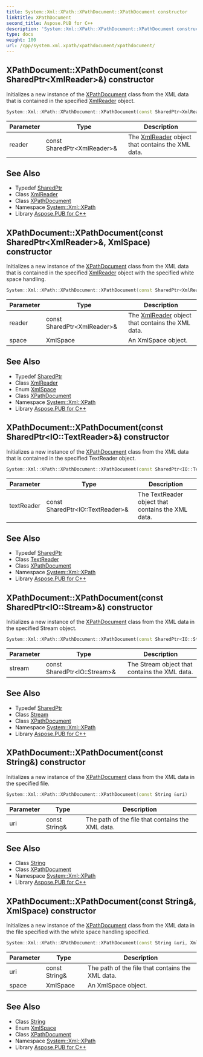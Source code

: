 ```yaml
---
title: System::Xml::XPath::XPathDocument::XPathDocument constructor
linktitle: XPathDocument
second_title: Aspose.PUB for C++
description: 'System::Xml::XPath::XPathDocument::XPathDocument constructor. Initializes a new instance of the XPathDocument class from the XML data that is contained in the specified XmlReader object in C++.'
type: docs
weight: 100
url: /cpp/system.xml.xpath/xpathdocument/xpathdocument/
---
```

## XPathDocument::XPathDocument(const SharedPtr\<XmlReader\>\&) constructor


Initializes a new instance of the [XPathDocument](../) class from the XML data that is contained in the specified [XmlReader](../../../system.xml/xmlreader/) object.

```cpp
System::Xml::XPath::XPathDocument::XPathDocument(const SharedPtr<XmlReader> &reader)
```


| Parameter | Type | Description |
| --- | --- | --- |
| reader | const SharedPtr\<XmlReader\>\& | The [XmlReader](../../../system.xml/xmlreader/) object that contains the XML data. |

## See Also

* Typedef [SharedPtr](../../../system/sharedptr/)
* Class [XmlReader](../../../system.xml/xmlreader/)
* Class [XPathDocument](../)
* Namespace [System::Xml::XPath](../../)
* Library [Aspose.PUB for C++](../../../)
## XPathDocument::XPathDocument(const SharedPtr\<XmlReader\>\&, XmlSpace) constructor


Initializes a new instance of the [XPathDocument](../) class from the XML data that is contained in the specified [XmlReader](../../../system.xml/xmlreader/) object with the specified white space handling.

```cpp
System::Xml::XPath::XPathDocument::XPathDocument(const SharedPtr<XmlReader> &reader, XmlSpace space)
```


| Parameter | Type | Description |
| --- | --- | --- |
| reader | const SharedPtr\<XmlReader\>\& | The [XmlReader](../../../system.xml/xmlreader/) object that contains the XML data. |
| space | XmlSpace | An XmlSpace object. |

## See Also

* Typedef [SharedPtr](../../../system/sharedptr/)
* Class [XmlReader](../../../system.xml/xmlreader/)
* Enum [XmlSpace](../../../system.xml/xmlspace/)
* Class [XPathDocument](../)
* Namespace [System::Xml::XPath](../../)
* Library [Aspose.PUB for C++](../../../)
## XPathDocument::XPathDocument(const SharedPtr\<IO::TextReader\>\&) constructor


Initializes a new instance of the [XPathDocument](../) class from the XML data that is contained in the specified TextReader object.

```cpp
System::Xml::XPath::XPathDocument::XPathDocument(const SharedPtr<IO::TextReader> &textReader)
```


| Parameter | Type | Description |
| --- | --- | --- |
| textReader | const SharedPtr\<IO::TextReader\>\& | The TextReader object that contains the XML data. |

## See Also

* Typedef [SharedPtr](../../../system/sharedptr/)
* Class [TextReader](../../../system.io/textreader/)
* Class [XPathDocument](../)
* Namespace [System::Xml::XPath](../../)
* Library [Aspose.PUB for C++](../../../)
## XPathDocument::XPathDocument(const SharedPtr\<IO::Stream\>\&) constructor


Initializes a new instance of the [XPathDocument](../) class from the XML data in the specified Stream object.

```cpp
System::Xml::XPath::XPathDocument::XPathDocument(const SharedPtr<IO::Stream> &stream)
```


| Parameter | Type | Description |
| --- | --- | --- |
| stream | const SharedPtr\<IO::Stream\>\& | The Stream object that contains the XML data. |

## See Also

* Typedef [SharedPtr](../../../system/sharedptr/)
* Class [Stream](../../../system.io/stream/)
* Class [XPathDocument](../)
* Namespace [System::Xml::XPath](../../)
* Library [Aspose.PUB for C++](../../../)
## XPathDocument::XPathDocument(const String\&) constructor


Initializes a new instance of the [XPathDocument](../) class from the XML data in the specified file.

```cpp
System::Xml::XPath::XPathDocument::XPathDocument(const String &uri)
```


| Parameter | Type | Description |
| --- | --- | --- |
| uri | const String\& | The path of the file that contains the XML data. |

## See Also

* Class [String](../../../system/string/)
* Class [XPathDocument](../)
* Namespace [System::Xml::XPath](../../)
* Library [Aspose.PUB for C++](../../../)
## XPathDocument::XPathDocument(const String\&, XmlSpace) constructor


Initializes a new instance of the [XPathDocument](../) class from the XML data in the file specified with the white space handling specified.

```cpp
System::Xml::XPath::XPathDocument::XPathDocument(const String &uri, XmlSpace space)
```


| Parameter | Type | Description |
| --- | --- | --- |
| uri | const String\& | The path of the file that contains the XML data. |
| space | XmlSpace | An XmlSpace object. |

## See Also

* Class [String](../../../system/string/)
* Enum [XmlSpace](../../../system.xml/xmlspace/)
* Class [XPathDocument](../)
* Namespace [System::Xml::XPath](../../)
* Library [Aspose.PUB for C++](../../../)
